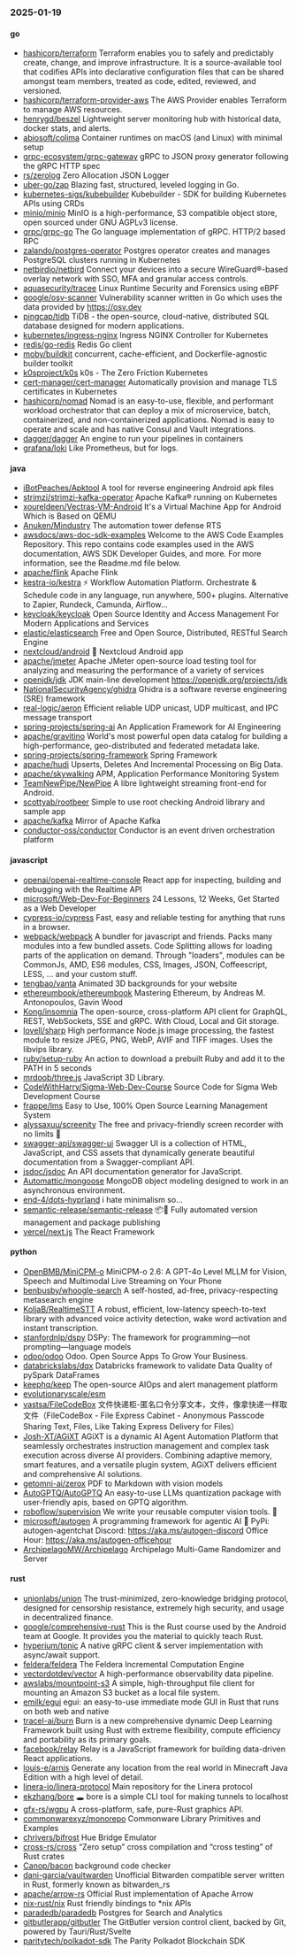 ### 2025-01-19

#### go
* [hashicorp/terraform](https://github.com/hashicorp/terraform) Terraform enables you to safely and predictably create, change, and improve infrastructure. It is a source-available tool that codifies APIs into declarative configuration files that can be shared amongst team members, treated as code, edited, reviewed, and versioned.
* [hashicorp/terraform-provider-aws](https://github.com/hashicorp/terraform-provider-aws) The AWS Provider enables Terraform to manage AWS resources.
* [henrygd/beszel](https://github.com/henrygd/beszel) Lightweight server monitoring hub with historical data, docker stats, and alerts.
* [abiosoft/colima](https://github.com/abiosoft/colima) Container runtimes on macOS (and Linux) with minimal setup
* [grpc-ecosystem/grpc-gateway](https://github.com/grpc-ecosystem/grpc-gateway) gRPC to JSON proxy generator following the gRPC HTTP spec
* [rs/zerolog](https://github.com/rs/zerolog) Zero Allocation JSON Logger
* [uber-go/zap](https://github.com/uber-go/zap) Blazing fast, structured, leveled logging in Go.
* [kubernetes-sigs/kubebuilder](https://github.com/kubernetes-sigs/kubebuilder) Kubebuilder - SDK for building Kubernetes APIs using CRDs
* [minio/minio](https://github.com/minio/minio) MinIO is a high-performance, S3 compatible object store, open sourced under GNU AGPLv3 license.
* [grpc/grpc-go](https://github.com/grpc/grpc-go) The Go language implementation of gRPC. HTTP/2 based RPC
* [zalando/postgres-operator](https://github.com/zalando/postgres-operator) Postgres operator creates and manages PostgreSQL clusters running in Kubernetes
* [netbirdio/netbird](https://github.com/netbirdio/netbird) Connect your devices into a secure WireGuard®-based overlay network with SSO, MFA and granular access controls.
* [aquasecurity/tracee](https://github.com/aquasecurity/tracee) Linux Runtime Security and Forensics using eBPF
* [google/osv-scanner](https://github.com/google/osv-scanner) Vulnerability scanner written in Go which uses the data provided by https://osv.dev
* [pingcap/tidb](https://github.com/pingcap/tidb) TiDB - the open-source, cloud-native, distributed SQL database designed for modern applications.
* [kubernetes/ingress-nginx](https://github.com/kubernetes/ingress-nginx) Ingress NGINX Controller for Kubernetes
* [redis/go-redis](https://github.com/redis/go-redis) Redis Go client
* [moby/buildkit](https://github.com/moby/buildkit) concurrent, cache-efficient, and Dockerfile-agnostic builder toolkit
* [k0sproject/k0s](https://github.com/k0sproject/k0s) k0s - The Zero Friction Kubernetes
* [cert-manager/cert-manager](https://github.com/cert-manager/cert-manager) Automatically provision and manage TLS certificates in Kubernetes
* [hashicorp/nomad](https://github.com/hashicorp/nomad) Nomad is an easy-to-use, flexible, and performant workload orchestrator that can deploy a mix of microservice, batch, containerized, and non-containerized applications. Nomad is easy to operate and scale and has native Consul and Vault integrations.
* [dagger/dagger](https://github.com/dagger/dagger) An engine to run your pipelines in containers
* [grafana/loki](https://github.com/grafana/loki) Like Prometheus, but for logs.

#### java
* [iBotPeaches/Apktool](https://github.com/iBotPeaches/Apktool) A tool for reverse engineering Android apk files
* [strimzi/strimzi-kafka-operator](https://github.com/strimzi/strimzi-kafka-operator) Apache Kafka® running on Kubernetes
* [xoureldeen/Vectras-VM-Android](https://github.com/xoureldeen/Vectras-VM-Android) It's a Virtual Machine App for Android Which is Based on QEMU
* [Anuken/Mindustry](https://github.com/Anuken/Mindustry) The automation tower defense RTS
* [awsdocs/aws-doc-sdk-examples](https://github.com/awsdocs/aws-doc-sdk-examples) Welcome to the AWS Code Examples Repository. This repo contains code examples used in the AWS documentation, AWS SDK Developer Guides, and more. For more information, see the Readme.md file below.
* [apache/flink](https://github.com/apache/flink) Apache Flink
* [kestra-io/kestra](https://github.com/kestra-io/kestra) ⚡ Workflow Automation Platform. Orchestrate & Schedule code in any language, run anywhere, 500+ plugins. Alternative to Zapier, Rundeck, Camunda, Airflow...
* [keycloak/keycloak](https://github.com/keycloak/keycloak) Open Source Identity and Access Management For Modern Applications and Services
* [elastic/elasticsearch](https://github.com/elastic/elasticsearch) Free and Open Source, Distributed, RESTful Search Engine
* [nextcloud/android](https://github.com/nextcloud/android) 📱 Nextcloud Android app
* [apache/jmeter](https://github.com/apache/jmeter) Apache JMeter open-source load testing tool for analyzing and measuring the performance of a variety of services
* [openjdk/jdk](https://github.com/openjdk/jdk) JDK main-line development https://openjdk.org/projects/jdk
* [NationalSecurityAgency/ghidra](https://github.com/NationalSecurityAgency/ghidra) Ghidra is a software reverse engineering (SRE) framework
* [real-logic/aeron](https://github.com/real-logic/aeron) Efficient reliable UDP unicast, UDP multicast, and IPC message transport
* [spring-projects/spring-ai](https://github.com/spring-projects/spring-ai) An Application Framework for AI Engineering
* [apache/gravitino](https://github.com/apache/gravitino) World's most powerful open data catalog for building a high-performance, geo-distributed and federated metadata lake.
* [spring-projects/spring-framework](https://github.com/spring-projects/spring-framework) Spring Framework
* [apache/hudi](https://github.com/apache/hudi) Upserts, Deletes And Incremental Processing on Big Data.
* [apache/skywalking](https://github.com/apache/skywalking) APM, Application Performance Monitoring System
* [TeamNewPipe/NewPipe](https://github.com/TeamNewPipe/NewPipe) A libre lightweight streaming front-end for Android.
* [scottyab/rootbeer](https://github.com/scottyab/rootbeer) Simple to use root checking Android library and sample app
* [apache/kafka](https://github.com/apache/kafka) Mirror of Apache Kafka
* [conductor-oss/conductor](https://github.com/conductor-oss/conductor) Conductor is an event driven orchestration platform

#### javascript
* [openai/openai-realtime-console](https://github.com/openai/openai-realtime-console) React app for inspecting, building and debugging with the Realtime API
* [microsoft/Web-Dev-For-Beginners](https://github.com/microsoft/Web-Dev-For-Beginners) 24 Lessons, 12 Weeks, Get Started as a Web Developer
* [cypress-io/cypress](https://github.com/cypress-io/cypress) Fast, easy and reliable testing for anything that runs in a browser.
* [webpack/webpack](https://github.com/webpack/webpack) A bundler for javascript and friends. Packs many modules into a few bundled assets. Code Splitting allows for loading parts of the application on demand. Through "loaders", modules can be CommonJs, AMD, ES6 modules, CSS, Images, JSON, Coffeescript, LESS, ... and your custom stuff.
* [tengbao/vanta](https://github.com/tengbao/vanta) Animated 3D backgrounds for your website
* [ethereumbook/ethereumbook](https://github.com/ethereumbook/ethereumbook) Mastering Ethereum, by Andreas M. Antonopoulos, Gavin Wood
* [Kong/insomnia](https://github.com/Kong/insomnia) The open-source, cross-platform API client for GraphQL, REST, WebSockets, SSE and gRPC. With Cloud, Local and Git storage.
* [lovell/sharp](https://github.com/lovell/sharp) High performance Node.js image processing, the fastest module to resize JPEG, PNG, WebP, AVIF and TIFF images. Uses the libvips library.
* [ruby/setup-ruby](https://github.com/ruby/setup-ruby) An action to download a prebuilt Ruby and add it to the PATH in 5 seconds
* [mrdoob/three.js](https://github.com/mrdoob/three.js) JavaScript 3D Library.
* [CodeWithHarry/Sigma-Web-Dev-Course](https://github.com/CodeWithHarry/Sigma-Web-Dev-Course) Source Code for Sigma Web Development Course
* [frappe/lms](https://github.com/frappe/lms) Easy to Use, 100% Open Source Learning Management System
* [alyssaxuu/screenity](https://github.com/alyssaxuu/screenity) The free and privacy-friendly screen recorder with no limits 🎥
* [swagger-api/swagger-ui](https://github.com/swagger-api/swagger-ui) Swagger UI is a collection of HTML, JavaScript, and CSS assets that dynamically generate beautiful documentation from a Swagger-compliant API.
* [jsdoc/jsdoc](https://github.com/jsdoc/jsdoc) An API documentation generator for JavaScript.
* [Automattic/mongoose](https://github.com/Automattic/mongoose) MongoDB object modeling designed to work in an asynchronous environment.
* [end-4/dots-hyprland](https://github.com/end-4/dots-hyprland) i hate minimalism so...
* [semantic-release/semantic-release](https://github.com/semantic-release/semantic-release) 📦🚀 Fully automated version management and package publishing
* [vercel/next.js](https://github.com/vercel/next.js) The React Framework

#### python
* [OpenBMB/MiniCPM-o](https://github.com/OpenBMB/MiniCPM-o) MiniCPM-o 2.6: A GPT-4o Level MLLM for Vision, Speech and Multimodal Live Streaming on Your Phone
* [benbusby/whoogle-search](https://github.com/benbusby/whoogle-search) A self-hosted, ad-free, privacy-respecting metasearch engine
* [KoljaB/RealtimeSTT](https://github.com/KoljaB/RealtimeSTT) A robust, efficient, low-latency speech-to-text library with advanced voice activity detection, wake word activation and instant transcription.
* [stanfordnlp/dspy](https://github.com/stanfordnlp/dspy) DSPy: The framework for programming—not prompting—language models
* [odoo/odoo](https://github.com/odoo/odoo) Odoo. Open Source Apps To Grow Your Business.
* [databrickslabs/dqx](https://github.com/databrickslabs/dqx) Databricks framework to validate Data Quality of pySpark DataFrames
* [keephq/keep](https://github.com/keephq/keep) The open-source AIOps and alert management platform
* [evolutionaryscale/esm](https://github.com/evolutionaryscale/esm)
* [vastsa/FileCodeBox](https://github.com/vastsa/FileCodeBox) 文件快递柜-匿名口令分享文本，文件，像拿快递一样取文件（FileCodeBox - File Express Cabinet - Anonymous Passcode Sharing Text, Files, Like Taking Express Delivery for Files）
* [Josh-XT/AGiXT](https://github.com/Josh-XT/AGiXT) AGiXT is a dynamic AI Agent Automation Platform that seamlessly orchestrates instruction management and complex task execution across diverse AI providers. Combining adaptive memory, smart features, and a versatile plugin system, AGiXT delivers efficient and comprehensive AI solutions.
* [getomni-ai/zerox](https://github.com/getomni-ai/zerox) PDF to Markdown with vision models
* [AutoGPTQ/AutoGPTQ](https://github.com/AutoGPTQ/AutoGPTQ) An easy-to-use LLMs quantization package with user-friendly apis, based on GPTQ algorithm.
* [roboflow/supervision](https://github.com/roboflow/supervision) We write your reusable computer vision tools. 💜
* [microsoft/autogen](https://github.com/microsoft/autogen) A programming framework for agentic AI 🤖 PyPi: autogen-agentchat Discord: https://aka.ms/autogen-discord Office Hour: https://aka.ms/autogen-officehour
* [ArchipelagoMW/Archipelago](https://github.com/ArchipelagoMW/Archipelago) Archipelago Multi-Game Randomizer and Server

#### rust
* [unionlabs/union](https://github.com/unionlabs/union) The trust-minimized, zero-knowledge bridging protocol, designed for censorship resistance, extremely high security, and usage in decentralized finance.
* [google/comprehensive-rust](https://github.com/google/comprehensive-rust) This is the Rust course used by the Android team at Google. It provides you the material to quickly teach Rust.
* [hyperium/tonic](https://github.com/hyperium/tonic) A native gRPC client & server implementation with async/await support.
* [feldera/feldera](https://github.com/feldera/feldera) The Feldera Incremental Computation Engine
* [vectordotdev/vector](https://github.com/vectordotdev/vector) A high-performance observability data pipeline.
* [awslabs/mountpoint-s3](https://github.com/awslabs/mountpoint-s3) A simple, high-throughput file client for mounting an Amazon S3 bucket as a local file system.
* [emilk/egui](https://github.com/emilk/egui) egui: an easy-to-use immediate mode GUI in Rust that runs on both web and native
* [tracel-ai/burn](https://github.com/tracel-ai/burn) Burn is a new comprehensive dynamic Deep Learning Framework built using Rust with extreme flexibility, compute efficiency and portability as its primary goals.
* [facebook/relay](https://github.com/facebook/relay) Relay is a JavaScript framework for building data-driven React applications.
* [louis-e/arnis](https://github.com/louis-e/arnis) Generate any location from the real world in Minecraft Java Edition with a high level of detail.
* [linera-io/linera-protocol](https://github.com/linera-io/linera-protocol) Main repository for the Linera protocol
* [ekzhang/bore](https://github.com/ekzhang/bore) 🕳 bore is a simple CLI tool for making tunnels to localhost
* [gfx-rs/wgpu](https://github.com/gfx-rs/wgpu) A cross-platform, safe, pure-Rust graphics API.
* [commonwarexyz/monorepo](https://github.com/commonwarexyz/monorepo) Commonware Library Primitives and Examples
* [chrivers/bifrost](https://github.com/chrivers/bifrost) Hue Bridge Emulator
* [cross-rs/cross](https://github.com/cross-rs/cross) “Zero setup” cross compilation and “cross testing” of Rust crates
* [Canop/bacon](https://github.com/Canop/bacon) background code checker
* [dani-garcia/vaultwarden](https://github.com/dani-garcia/vaultwarden) Unofficial Bitwarden compatible server written in Rust, formerly known as bitwarden_rs
* [apache/arrow-rs](https://github.com/apache/arrow-rs) Official Rust implementation of Apache Arrow
* [nix-rust/nix](https://github.com/nix-rust/nix) Rust friendly bindings to *nix APIs
* [paradedb/paradedb](https://github.com/paradedb/paradedb) Postgres for Search and Analytics
* [gitbutlerapp/gitbutler](https://github.com/gitbutlerapp/gitbutler) The GitButler version control client, backed by Git, powered by Tauri/Rust/Svelte
* [paritytech/polkadot-sdk](https://github.com/paritytech/polkadot-sdk) The Parity Polkadot Blockchain SDK
